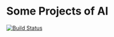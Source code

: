 # Some Projects of AI
[![Build Status](https://kkjuan.github.io/AI_Workspace/Iris_Visualization/pairplot.png)](https://kkjuan.github.io/AI_Workspace/Iris_Visualization/iris_visualization_and_accuracy.html)
